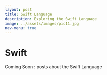 ```yaml
---
layout: post
title: Swift Language
description: Exploring the Swift Language
image: ../assets/images/pic11.jpg
nav-menu: true
---
```


# Swift

Coming Soon : posts about the Swift Language
